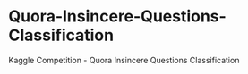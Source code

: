 # Quora-Insincere-Questions-Classification
Kaggle Competition - Quora Insincere Questions Classification
